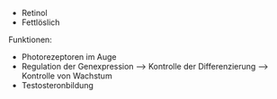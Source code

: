 - Retinol
- Fettlöslich

Funktionen:
- Photorezeptoren im Auge
- Regulation der Genexpression
--> Kontrolle der Differenzierung
--> Kontrolle von Wachstum 
- Testosteronbildung